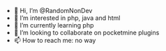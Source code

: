- 👋 Hi, I’m @RandomNonDev
- 👀 I’m interested in php, java and html
- 🌱 I’m currently learning php
- 💞️ I’m looking to collaborate on pocketmine plugins
- 📫 How to reach me: no way

<!---
RandomNonDev/RandomNonDev is a ✨ special ✨ repository because its `README.md` (this file) appears on your GitHub profile.
You can click the Preview link to take a look at your changes.
--->
